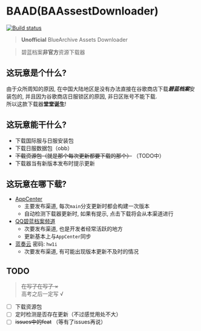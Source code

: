 # BAAD(BAAssestDownloader)
[![Build status](https://build.appcenter.ms/v0.1/apps/21e307fb-b785-42ca-9038-e2c0b397549a/branches/main/badge)](https://install.appcenter.ms/users/feilongproject/apps/baad/distribution_groups/release)
>**Unofficial** BlueArchive Assets Downloader

> 碧蓝档案**非官方**资源下载器

## 这玩意是个什么?
由于众所周知的原因, 在中国大陆地区是没有办法直接在谷歌商店下载***碧蓝档案***安装包的, 并且因为谷歌商店日服锁区的原因, 非日区账号不能下载.  
所以这款下载器**堂堂诞生**!

## 这玩意能干什么?
- 下载国际服与日服安装包
- 下载日服数据包（obb）
- ~~下载资源包（就是那个每次更新都要下载的那个）~~ （TODO中）
- 下载器当有新版本发布时提示更新

## 这玩意在哪下载?
- [AppCenter](https://install.appcenter.ms/users/feilongproject/apps/baad/distribution_groups/release)  
    - 主要发布渠道, 每次`main`分支更新时都会构建一次版本  
    - 自动检测下载器更新时, 如果有提示, 点击下载将会从本渠道进行
- [QQ碧蓝档案频道](https://pd.qq.com/s/3vftwpyl0)
    - 次要发布渠道, 也是开发者经常活跃的地方
    - 更新基本上与`AppCenter`同步
- [蓝奏云](https://flplz.lanzoum.com/b0esq4c7c) 密码: `hw1i`
    - 次要发布渠道, 有可能出现版本更新不及时的情况

## TODO
> ~~在写了在写了 ×~~  
> 高考之后一定写 √
- [ ] 下载资源包
- [ ] 定时检测是否存在更新（不过感觉用处不大）
- [ ] ~~issues中的feat~~ （等有了issues再说）